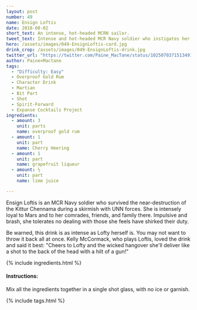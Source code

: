 ```yaml
---
layout: post
number: 49
name: Ensign Loftis
date: 2018-08-02
short_text: An intense, hot-headed MCRN sailor.
tweet_text: Intense and hot-headed MCR Navy soldier who instigates her squadmates' bid for freedom on the Roci.
hero: /assets/images/049-EnsignLoftis-card.jpg
drink_crop: /assets/images/049-EnsignLoftis-drink.jpg
twitter_url: "https://twitter.com/Paine_MacTane/status/1025070371513491456"
author: Paine×Mactane
tags:
  - "Difficulty: Easy"
  - Overproof Gold Rum
  - Character Drink
  - Martian
  - Bit Part
  - Shot
  - Spirit-Forward
  - Expanse Cocktails Project
ingredients:
  - amount: 3
    unit: parts
    name: overproof gold rum
  - amount: 1
    unit: part
    name: Cherry Heering
  - amount: 1
    unit: part
    name: grapefruit liqueur
  - amount: ½
    unit: part
    name: lime juice

---
```


Ensign Loftis is an MCR Navy soldier who survived the near-destruction of the Kittur Chennama during a skirmish with UNN forces. She is intensely loyal to Mars and to her comrades, friends, and family there. Impulsive and brash, she tolerates no dealing with those she feels have shirked their duty.

Be warned, this drink is as intense as Lofty herself is. You may not want to throw it back all at once. Kelly McCormack, who plays Loftis, loved the drink and said it best: "Cheers to Lofty and the wicked hangover she'll deliver like a shot to the back of the head with a hilt of a gun!" 

{% include ingredients.html %}

#### Instructions:

Mix all the ingredients together in a single shot glass, with no ice or garnish. 

{% include tags.html %}

